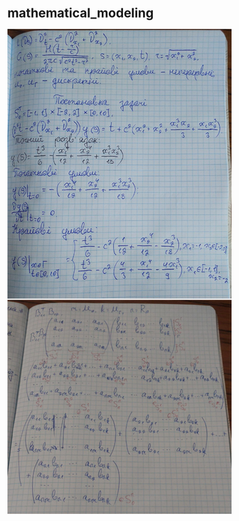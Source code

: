 # mathematical_modeling
![Постановка задачі](add/photo_2025-05-30_08-59-52.png)
![Розклад добутку матриць за елементами з різних областей (для подальшого інтегрування)](add/photo_2025-05-20_21-37-31.png)
